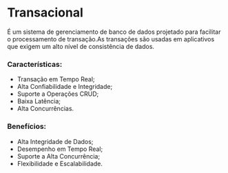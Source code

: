 # Transacional
É um sistema de gerenciamento de banco de dados projetado para facilitar o processamento de transação.As transações são usadas em aplicativos que exigem um alto nível de consistência de dados.

### Características:
* Transação em Tempo Real;
* Alta Confiabilidade e Integridade;
* Suporte a Operações CRUD;
* Baixa Latência;
* Alta Concurrências.

### Benefícios:
* Alta Integridade de Dados;
* Desempenho em Tempo Real;
* Suporte a Alta Concurrência;
* Flexibilidade e Escalabilidade.

